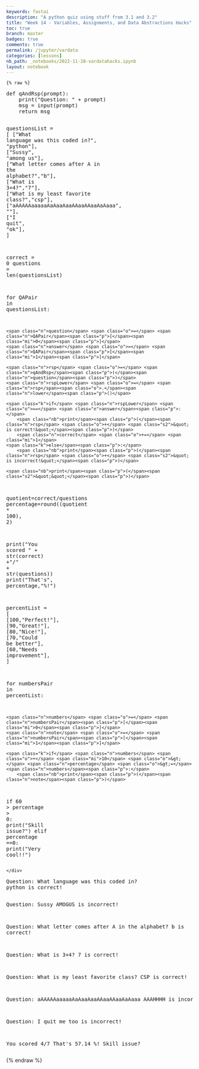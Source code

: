 ```yaml
---
keywords: fastai
description: "A python quiz using stuff from 3.1 and 3.2"
title: "Week 14 - Variables, Assignments, and Data Abstractions Hacks"
toc: true
branch: master
badges: true
comments: true
permalink: /jupyter/vardata
categories: [lessons]
nb_path: _notebooks/2022-11-28-vardatahacks.ipynb
layout: notebook
---
```


<!--
#################################################
### THIS FILE WAS AUTOGENERATED! DO NOT EDIT! ###
#################################################
# file to edit: _notebooks/2022-11-28-vardatahacks.ipynb
-->

<div class="container" id="notebook-container">
        
    {% raw %}
    
<div class="cell border-box-sizing code_cell rendered">
<div class="input">

<div class="inner_cell">
    <div class="input_area">
<div class=" highlight hl-ipython3"><pre><span></span><span class="k">def</span> <span class="nf">qAndRsp</span><span class="p">(</span><span class="n">prompt</span><span class="p">):</span>
    <span class="nb">print</span><span class="p">(</span><span class="s2">&quot;Question: &quot;</span> <span class="o">+</span> <span class="n">prompt</span><span class="p">)</span>
    <span class="n">msg</span> <span class="o">=</span> <span class="nb">input</span><span class="p">(</span><span class="n">prompt</span><span class="p">)</span>
    <span class="k">return</span> <span class="n">msg</span>

<span class="n">questionsList</span> <span class="o">=</span> <span class="p">[</span>
    <span class="p">[</span><span class="s2">&quot;What language was this coded in?&quot;</span><span class="p">,</span> <span class="s2">&quot;python&quot;</span><span class="p">],</span>
    <span class="p">[</span><span class="s2">&quot;Sussy&quot;</span><span class="p">,</span> <span class="s2">&quot;among us&quot;</span><span class="p">],</span>
    <span class="p">[</span><span class="s2">&quot;What letter comes after A in the alphabet?&quot;</span><span class="p">,</span><span class="s2">&quot;b&quot;</span><span class="p">],</span>
    <span class="p">[</span><span class="s2">&quot;What is 3+4?&quot;</span><span class="p">,</span><span class="s2">&quot;7&quot;</span><span class="p">],</span>
    <span class="p">[</span><span class="s2">&quot;What is my least favorite class?&quot;</span><span class="p">,</span><span class="s2">&quot;csp&quot;</span><span class="p">],</span>
    <span class="p">[</span><span class="s2">&quot;aAAAAAaaaaaAaAaaAaaAAaaAAaaAaAaaa&quot;</span><span class="p">,</span> <span class="s2">&quot;&quot;</span><span class="p">],</span>
    <span class="p">[</span><span class="s2">&quot;I quit&quot;</span><span class="p">,</span> <span class="s2">&quot;ok&quot;</span><span class="p">],</span>
<span class="p">]</span>

<span class="n">correct</span> <span class="o">=</span> <span class="mi">0</span>
<span class="n">questions</span> <span class="o">=</span> <span class="nb">len</span><span class="p">(</span><span class="n">questionsList</span><span class="p">)</span>

<span class="k">for</span> <span class="n">QAPair</span> <span class="ow">in</span> <span class="n">questionsList</span><span class="p">:</span>

    <span class="n">question</span> <span class="o">=</span> <span class="n">QAPair</span><span class="p">[</span><span class="mi">0</span><span class="p">]</span>
    <span class="n">answer</span> <span class="o">=</span> <span class="n">QAPair</span><span class="p">[</span><span class="mi">1</span><span class="p">]</span>

    <span class="n">rsp</span> <span class="o">=</span> <span class="n">qAndRsp</span><span class="p">(</span><span class="n">question</span><span class="p">)</span>
    <span class="n">rspLower</span> <span class="o">=</span> <span class="n">rsp</span><span class="o">.</span><span class="n">lower</span><span class="p">()</span>
    
    <span class="k">if</span> <span class="n">rspLower</span> <span class="o">==</span> <span class="n">answer</span><span class="p">:</span>
        <span class="nb">print</span><span class="p">(</span><span class="n">rsp</span> <span class="o">+</span> <span class="s2">&quot; is correct!&quot;</span><span class="p">)</span>
        <span class="n">correct</span> <span class="o">+=</span> <span class="mi">1</span>
    <span class="k">else</span><span class="p">:</span>
        <span class="nb">print</span><span class="p">(</span><span class="n">rsp</span> <span class="o">+</span> <span class="s2">&quot; is incorrect!&quot;</span><span class="p">)</span>
        
    <span class="nb">print</span><span class="p">(</span><span class="s2">&quot;&quot;</span><span class="p">)</span>

<span class="n">quotient</span><span class="o">=</span><span class="n">correct</span><span class="o">/</span><span class="n">questions</span>
<span class="n">percentage</span><span class="o">=</span><span class="nb">round</span><span class="p">((</span><span class="n">quotient</span> <span class="o">*</span> <span class="mi">100</span><span class="p">),</span> <span class="mi">2</span><span class="p">)</span>

<span class="nb">print</span><span class="p">(</span><span class="s2">&quot;You scored &quot;</span> <span class="o">+</span> <span class="nb">str</span><span class="p">(</span><span class="n">correct</span><span class="p">)</span> <span class="o">+</span><span class="s2">&quot;/&quot;</span> <span class="o">+</span> <span class="nb">str</span><span class="p">(</span><span class="n">questions</span><span class="p">))</span>
<span class="nb">print</span><span class="p">(</span><span class="s2">&quot;That&#39;s&quot;</span><span class="p">,</span> <span class="n">percentage</span><span class="p">,</span><span class="s2">&quot;%!&quot;</span><span class="p">)</span>

<span class="n">percentList</span> <span class="o">=</span> <span class="p">[</span>
    <span class="p">[</span><span class="mi">100</span><span class="p">,</span><span class="s2">&quot;Perfect!&quot;</span><span class="p">],</span>
    <span class="p">[</span><span class="mi">90</span><span class="p">,</span><span class="s2">&quot;Great!&quot;</span><span class="p">],</span>
    <span class="p">[</span><span class="mi">80</span><span class="p">,</span><span class="s2">&quot;Nice!&quot;</span><span class="p">],</span>
    <span class="p">[</span><span class="mi">70</span><span class="p">,</span><span class="s2">&quot;Could be better&quot;</span><span class="p">],</span>
    <span class="p">[</span><span class="mi">60</span><span class="p">,</span><span class="s2">&quot;Needs improvement&quot;</span><span class="p">],</span>
<span class="p">]</span>

<span class="k">for</span> <span class="n">numbersPair</span> <span class="ow">in</span> <span class="n">percentList</span><span class="p">:</span>
    
    <span class="n">numbers</span> <span class="o">=</span> <span class="n">numbersPair</span><span class="p">[</span><span class="mi">0</span><span class="p">]</span>
    <span class="n">note</span> <span class="o">=</span> <span class="n">numbersPair</span><span class="p">[</span><span class="mi">1</span><span class="p">]</span>
    
    <span class="k">if</span> <span class="n">numbers</span> <span class="o">+</span> <span class="mi">10</span> <span class="o">&gt;</span> <span class="n">percentage</span> <span class="o">&gt;=</span> <span class="n">numbers</span><span class="p">:</span>
        <span class="nb">print</span><span class="p">(</span><span class="n">note</span><span class="p">)</span>    

<span class="k">if</span> <span class="mi">60</span> <span class="o">&gt;</span> <span class="n">percentage</span> <span class="o">&gt;</span> <span class="mi">0</span><span class="p">:</span>
    <span class="nb">print</span><span class="p">(</span><span class="s2">&quot;Skill issue?&quot;</span><span class="p">)</span>
<span class="k">elif</span> <span class="n">percentage</span> <span class="o">==</span><span class="mi">0</span><span class="p">:</span>
    <span class="nb">print</span><span class="p">(</span><span class="s2">&quot;Very cool!!&quot;</span><span class="p">)</span>
</pre></div>

    </div>
</div>
</div>

<div class="output_wrapper">
<div class="output">

<div class="output_area">

<div class="output_subarea output_stream output_stdout output_text">
<pre>Question: What language was this coded in?
python is correct!

Question: Sussy
AMOGUS is incorrect!

Question: What letter comes after A in the alphabet?
b is correct!

Question: What is 3+4?
7 is correct!

Question: What is my least favorite class?
CSP is correct!

Question: aAAAAAaaaaaAaAaaAaaAAaaAAaaAaAaaa
AAAHHHH is incorrect!

Question: I quit
me too is incorrect!

You scored 4/7
That&#39;s 57.14 %!
Skill issue?
</pre>
</div>
</div>

</div>
</div>

</div>
    {% endraw %}

</div>
 

